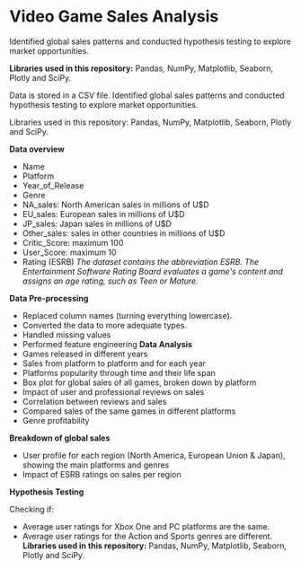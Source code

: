 # Video Game Sales Analysis

Identified global sales patterns and conducted hypothesis testing to explore market opportunities.

**Libraries used in this repository:** Pandas, NumPy, Matplotlib, Seaborn, Plotly and SciPy.

Data is stored in a CSV file.
Identified global sales patterns and conducted hypothesis testing to explore market opportunities.

Libraries used in this repository: Pandas, NumPy, Matplotlib, Seaborn, Plotly and SciPy.

**Data overview**
* Name
* Platform
* Year_of_Release
* Genre
* NA_sales: North American sales in millions of U$D
* EU_sales: European sales in millions of U$D
* JP_sales: Japan sales in millions of U$D
* Other_sales: sales in other countries in millions of U$D
* Critic_Score: maximum 100
* User_Score: maximum 10
* Rating (ESRB)
*The dataset contains the abbreviation ESRB. The Entertainment Software Rating Board evaluates a game's content and assigns an age rating, such as Teen or Mature.*

**Data Pre-processing**
* Replaced column names (turning everything lowercase).
* Converted the data to more adequate types.
* Handled missing values
* Performed feature engineering
**Data Analysis**
* Games released in different years
* Sales from platform to platform and for each year
* Platforms popularity through time and their life span 
* Box plot for global sales of all games, broken down by platform
* Impact of user and professional reviews on sales
* Correlation between reviews and sales
* Compared sales of the same games in different platforms
* Genre profitability

**Breakdown of global sales**
* User profile for each region (North America, European Union & Japan), showing the main platforms and genres
* Impact of ESRB ratings on sales per region

**Hypothesis Testing**

Checking if:
* Average user ratings for Xbox One and PC platforms are the same.
* Average user ratings for the Action and Sports genres are different.
**Libraries used in this repository:** Pandas, NumPy, Matplotlib, Seaborn, Plotly and SciPy.
